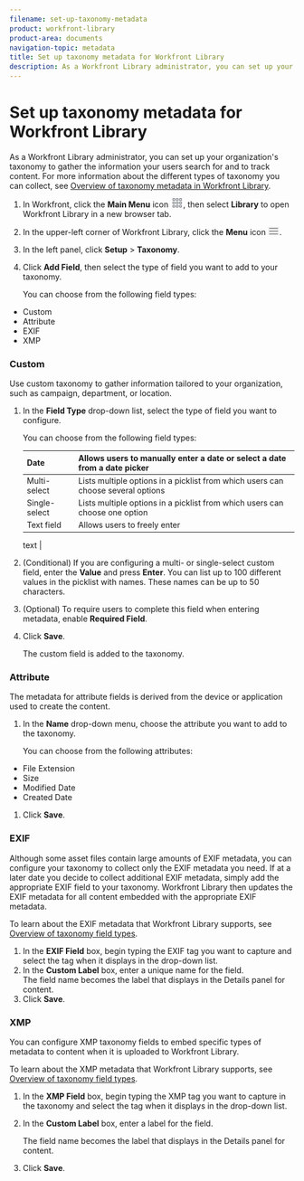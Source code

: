 ```yaml
---
filename: set-up-taxonomy-metadata
product: workfront-library
product-area: documents
navigation-topic: metadata
title: Set up taxonomy metadata for Workfront Library
description: As a Workfront Library administrator, you can set up your organization's taxonomy to gather the information your users search for and to track content. For more information about the different types of taxonomy you can collect, see Overview of taxonomy metadata in Workfront Library.
---
```


# Set up taxonomy metadata for Workfront Library

As a Workfront Library administrator, you can set up your organization's taxonomy to gather the information your users search for and to track content. For more information about the different types of taxonomy you can collect, see [Overview of taxonomy metadata in Workfront Library](../../../workfront-library/administration-and-setup/metadata/taxonomy-metadata-overview.md).

1. In Workfront, click the **Main Menu** icon ![](assets/main-menu-icon.png), then select **Library** to open Workfront Library in a new browser tab. 

1. In the upper-left corner of Workfront Library, click the **Menu** icon ![](assets/library-menu-icon.png).
1. In the left panel, click **Setup** > **Taxonomy**.
1. Click **Add Field**, then select the type of field you want to add to your taxonomy.

   You can choose from the following field types:

  * Custom
  * Attribute
  * EXIF
  * XMP

### Custom

Use custom taxonomy to gather information tailored to your organization, such as campaign, department, or location.

1. In the **Field Type** drop-down list, select the type of field you want to configure.

   You can choose from the following field types:

   | Date |Allows users to manually enter a date or select a date from a date picker |
   |---|---|
   | Multi-select |Lists multiple options in a picklist from which users can choose several options |
   | Single-select |Lists multiple options in a picklist from which users can choose one option |
   | Text field |Allows users to freely enter

   <!--
   <MadCap:conditionalText data-mc-conditions="QuicksilverOrClassic.Draft mode">
   up to X characters of [FOLLOW&nbsp;UP&nbsp;WITH&nbsp;CLINT]
   </MadCap:conditionalText>
   -->

   text |

1. (Conditional) If you are configuring a multi- or single-select custom field, enter the **Value** and press **Enter**. You can list up to 100 different values in the picklist with names. These names can be up to 50 characters.
1. (Optional) To require users to complete this field when entering metadata, enable&nbsp;**Required Field**.
1. Click **Save**.

   The custom field is added to the taxonomy.

### Attribute

The metadata for attribute fields is derived from the device or application used to create the content.

1. In the **Name**&nbsp;drop-down menu, choose the attribute you want to add to the taxonomy.

   You can choose from the following attributes:

  * File Extension
  * Size
  * Modified Date
  * Created Date

1. Click **Save**.

### EXIF

Although some asset files contain large amounts of EXIF metadata, you can configure your taxonomy to collect only the EXIF metadata you need.&nbsp;If at a later date you decide to collect additional EXIF metadata, simply add the appropriate EXIF field to your taxonomy. Workfront Library then updates the EXIF metadata for all content embedded with the appropriate EXIF metadata.

To learn about the EXIF metadata that Workfront Library supports, see [Overview of taxonomy field types](../../../workfront-library/administration-and-setup/metadata/taxonomy-field-types-overview.md).

1. In the **EXIF Field** box, begin typing the EXIF tag you want to capture and select the tag when it displays in the drop-down list.
1. In the **Custom Label** box, enter a unique name for the field.  
   The field name becomes the label that displays in the Details panel for content.
1. Click **Save**.

### XMP

You can configure XMP taxonomy fields to embed specific types of metadata to content when it is uploaded to Workfront Library.

To learn about the XMP metadata that Workfront Library supports, see [Overview of taxonomy field types](../../../workfront-library/administration-and-setup/metadata/taxonomy-field-types-overview.md).

1. In the **XMP Field**&nbsp;box, begin typing the XMP tag you want to capture in the taxonomy and select the tag when it displays in the drop-down list.

   <!--
   <note type="note">
   If your organization has not yet uploaded content to Workfront Library, no options display in the XMP Field drop-down list. After you upload some content files with XMP data, Workfront Library begins to recognize the type of XMP data your organization uses and lists the applicable XMP tags in the XMP Field drop-down list.
   </note>
   -->

1. In the **Custom Label** box, enter a label for the field.

   The field name becomes the label that displays in the Details panel for content. 

1. Click **Save**.

